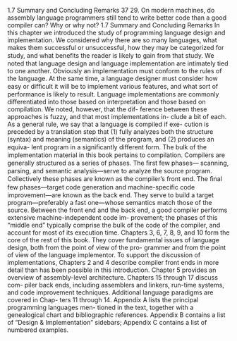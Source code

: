 1.7 Summary and Concluding Remarks
37
29. On modern machines, do assembly language programmers still tend to write
better code than a good compiler can? Why or why not?
1.7
Summary and Concluding Remarks
In this chapter we introduced the study of programming language design and
implementation. We considered why there are so many languages, what makes
them successful or unsuccessful, how they may be categorized for study, and what
beneﬁts the reader is likely to gain from that study. We noted that language design
and language implementation are intimately tied to one another. Obviously an
implementation must conform to the rules of the language. At the same time,
a language designer must consider how easy or difﬁcult it will be to implement
various features, and what sort of performance is likely to result.
Language implementations are commonly differentiated into those based on
interpretation and those based on compilation. We noted, however, that the dif-
ference between these approaches is fuzzy, and that most implementations in-
clude a bit of each. As a general rule, we say that a language is compiled if exe-
cution is preceded by a translation step that (1) fully analyzes both the structure
(syntax) and meaning (semantics) of the program, and (2) produces an equiva-
lent program in a signiﬁcantly different form. The bulk of the implementation
material in this book pertains to compilation.
Compilers are generally structured as a series of phases. The ﬁrst few phases—
scanning, parsing, and semantic analysis—serve to analyze the source program.
Collectively these phases are known as the compiler’s front end. The ﬁnal few
phases—target code generation and machine-speciﬁc code improvement—are
known as the back end. They serve to build a target program—preferably a fast
one—whose semantics match those of the source. Between the front end and the
back end, a good compiler performs extensive machine-independent code im-
provement; the phases of this “middle end” typically comprise the bulk of the
code of the compiler, and account for most of its execution time.
Chapters 3, 6, 7, 8, 9, and 10 form the core of the rest of this book. They cover
fundamental issues of language design, both from the point of view of the pro-
grammer and from the point of view of the language implementor. To support
the discussion of implementations, Chapters 2 and 4 describe compiler front ends
in more detail than has been possible in this introduction. Chapter 5 provides an
overview of assembly-level architecture. Chapters 15 through 17 discuss com-
piler back ends, including assemblers and linkers, run-time systems, and code
improvement techniques. Additional language paradigms are covered in Chap-
ters 11 through 14. Appendix A lists the principal programming languages men-
tioned in the text, together with a genealogical chart and bibliographic references.
Appendix B contains a list of “Design & Implementation” sidebars; Appendix C
contains a list of numbered examples.
